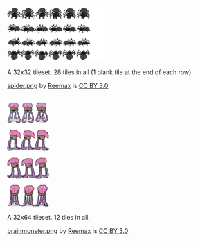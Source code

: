 ![Spider by Reemax](/test/assets/spider.png)

A 32x32 tileset. 28 tiles in all (1 blank tile at the end of each row).

[spider.png](http://opengameart.org/content/giant-spider-32x32) by [Reemax](http://opengameart.org/users/reemax) is [CC BY 3.0](http://creativecommons.org/licenses/by/3.0/)

![Brainmonster by Reemax](/test/assets/brainmonster.png)

A 32x64 tileset. 12 tiles in all.

[brainmonster.png](http://opengameart.org/content/brain-monster) by [Reemax](http://opengameart.org/users/reemax) is [CC BY 3.0](http://creativecommons.org/licenses/by/3.0/)
